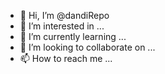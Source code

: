- 👋 Hi, I’m @dandiRepo
- 👀 I’m interested in ...
- 🌱 I’m currently learning ...
- 💞️ I’m looking to collaborate on ...
- 📫 How to reach me ...

<!---
dandiRepo/dandiRepo is a ✨ special ✨ repository because its `README.md` (this file) appears on your GitHub profile.
You can click the Preview link to take a look at your changes.
--->
